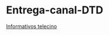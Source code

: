 # Entrega-canal-DTD

[Informativos telecino](./neo-xsltvgrid-html5-epg-tvguidexml-master/index.html)
